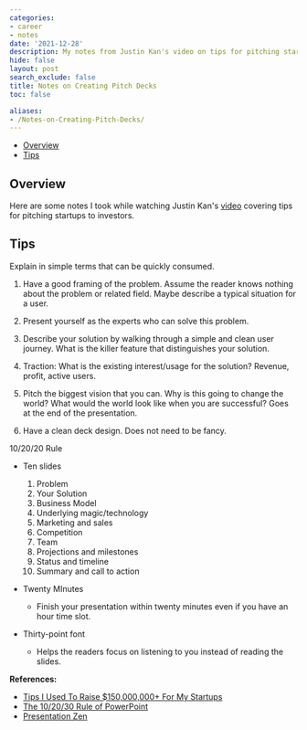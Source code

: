 ```yaml
---
categories:
- career
- notes
date: '2021-12-28'
description: My notes from Justin Kan's video on tips for pitching startups to investors.
hide: false
layout: post
search_exclude: false
title: Notes on Creating Pitch Decks
toc: false

aliases:
- /Notes-on-Creating-Pitch-Decks/
---
```


* [Overview](#overview)
* [Tips](#tips)



## Overview

Here are some notes I took while watching Justin Kan's [video](https://www.youtube.com/watch?v=Lv513WIP1T0) covering tips for pitching startups to investors.


## Tips
Explain in simple terms that can be quickly consumed.

1. Have a good framing of the problem. Assume the reader knows nothing about the problem or related field. Maybe describe a typical situation for a user.

2. Present yourself as the experts who can solve this problem.

3. Describe your solution by walking through a simple and clean user journey. What is the killer feature that distinguishes your solution.

4. Traction: What is the existing interest/usage for the solution? Revenue, profit, active users.

5. Pitch the biggest vision that you can. Why is this going to change the world? What would the world look like when you are successful? Goes at the end of the presentation.

6. Have a clean deck design. Does not need to be fancy.

10/20/20 Rule

* Ten slides

  1. Problem
  2. Your Solution
  3. Business Model
  4. Underlying magic/technology
  5. Marketing and sales
  6. Competition
  7. Team
  8. Projections and milestones
  9. Status and timeline
  10. Summary and call to action

* Twenty MInutes

  * Finish your presentation within twenty minutes even if you have an hour time slot.

* Thirty-point font

  * Helps the readers focus on listening to you instead of reading the slides.

   

**References:**

* [Tips I Used To Raise $150,000,000+ For My Startups](https://www.youtube.com/watch?v=Lv513WIP1T0)
* [The 10/20/30 Rule of PowerPoint](https://guykawasaki.com/the_102030_rule/)
* [Presentation Zen](https://www.presentationzen.com/)







<!-- Cloudflare Web Analytics --><script defer src='https://static.cloudflareinsights.com/beacon.min.js' data-cf-beacon='{"token": "56b8d2f624604c4891327b3c0d9f6703"}'></script><!-- End Cloudflare Web Analytics -->